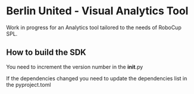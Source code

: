# Berlin United - Visual Analytics Tool
Work in progress for an Analytics tool tailored to the needs of RoboCup SPL.

## How to build the SDK

You need to increment the version number in the __init__.py 

If the dependencies changed you need to update the dependencies list in the pyproject.toml

